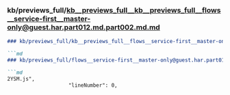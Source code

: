 ### kb/previews_full/kb__previews_full__kb__previews_full__flows__service-first__master-only@guest.har.part012.md.part002.md.md

```md
### kb/previews_full/kb__previews_full__flows__service-first__master-only@guest.har.part012.md.part002.md

```md
### kb/previews_full/flows__service-first__master-only@guest.har.part012.md (part 002)

```md
2YSM.js",
                    "lineNumber": 0,
                   
```

```

```

```
